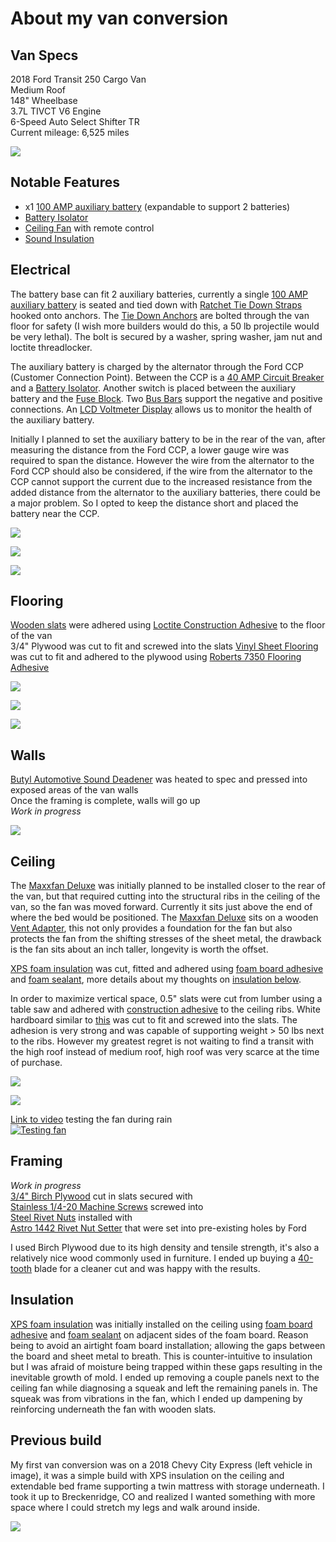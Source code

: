 # About my van conversion

## Van Specs
2018 Ford Transit 250 Cargo Van  
Medium Roof  
148" Wheelbase  
3.7L TIVCT V6 Engine  
6-Speed Auto Select Shifter TR  
Current mileage: 6,525 miles  

![](./images/IMG_20190228_130607.jpg)

## Notable Features
- x1 [100 AMP auxiliary battery](https://amzn.to/2SBM3h0) (expandable to support 2 batteries)
- [Battery Isolator](https://amzn.to/3w7A7S1)
- [Ceiling Fan](https://amzn.to/3qB7eMV) with remote control
- [Sound Insulation](https://amzn.to/3jw4jDO)

## Electrical
The battery base can fit 2 auxiliary batteries, currently a single [100 AMP auxiliary battery](https://amzn.to/2SBM3h0) is seated and tied down with [Ratchet Tie Down Straps](https://amzn.to/3653kCw) hooked onto anchors. The [Tie Down Anchors](https://amzn.to/3qB4mzF) are bolted through the van floor for safety (I wish more builders would do this, a 50 lb projectile would be very lethal). The bolt is secured by a washer, spring washer, jam nut and loctite threadlocker. 

The auxiliary battery is charged by the alternator through the Ford CCP (Customer Connection Point). Between the CCP is a [40 AMP Circuit Breaker](https://amzn.to/3yoxIUH) and a [Battery Isolator](https://amzn.to/3w7A7S1). Another switch is placed between the auxiliary battery and the [Fuse Block](https://amzn.to/2TftkbF). Two [Bus Bars](https://amzn.to/3AeXf4i) support the negative and positive connections. An [LCD Voltmeter Display](https://amzn.to/3hnIqnl) allows us to monitor the health of the auxiliary battery.

Initially I planned to set the auxiliary battery to be in the rear of the van, after measuring the distance from the Ford CCP, a lower gauge wire was required to span the distance. However the wire from the alternator to the Ford CCP should also be considered, if the wire from the alternator to the CCP cannot support the current due to the increased resistance from the added distance from the alternator to the auxiliary batteries, there could be a major problem. So I opted to keep the distance short and placed the battery near the CCP.

![](./images/PXL_20210524_225211422.jpg)

![](./images/van-electrical-diagram.jpg)

![](./images/PXL_20210630_235643622_2.jpg)

## Flooring
[Wooden slats](https://www.homedepot.com/p/1-in-x-4-in-x-3-25-ft-Spruce-Pine-Fir-Common-Board-Bed-Slat-Actual-Dimensions-0-75-in-x-3-5-in-x-39-in-KDCBCC1439HFT/206883043) were adhered using [Loctite Construction Adhesive](https://amzn.to/3wcM9JM) to the floor of the van  
3/4" Plywood was cut to fit and screwed into the slats
[Vinyl Sheet Flooring](https://www.homedepot.com/p/TrafficMASTER-Scorched-Walnut-Grey-Wood-Residential-Vinyl-Sheet-Flooring-12ft-Wide-x-Cut-to-Length-C9450407C895P14/300866848) was cut to fit and adhered to the plywood using [Roberts 7350 Flooring Adhesive](https://amzn.to/365Vg4h)

![](./images/IMG_20181219_131010.jpg)

![](./images/IMG_20181219_153756.jpg)

![](./images/IMG_20190907_172832.jpg)

## Walls
[Butyl Automotive Sound Deadener](https://amzn.to/3jw4jDO) was heated to spec and pressed into exposed areas of the van walls  
Once the framing is complete, walls will go up  
_Work in progress_  

![](./images/IMG_20181230_142407.jpg)

## Ceiling
The [Maxxfan Deluxe](https://amzn.to/3qB7eMV) was initially planned to be installed closer to the rear of the van, but that required cutting into the structural ribs in the ceiling of the van, so the fan was moved forward. Currently it sits just above the end of where the bed would be positioned. The [Maxxfan Deluxe](https://amzn.to/3qB7eMV) sits on a wooden [Vent Adapter](https://www.ebay.com/itm/132298128172), this not only provides a foundation for the fan but also protects the fan from the shifting stresses of the sheet metal, the drawback is the fan sits about an inch taller, longevity is worth the offset.  

[XPS foam insulation](https://www.homedepot.com/p/Owens-Corning-FOAMULAR-150-1-in-x-4-ft-x-8-ft-R-5-Scored-Square-Edge-Rigid-Foam-Board-Insulation-Sheathing-20WE/207179253) was cut, fitted and adhered using [foam board adhesive](https://www.homedepot.com/p/Loctite-PL-300-10-fl-oz-Foamboard-Adhesive-1421941/202020476) and [foam sealant](https://www.homedepot.com/p/GREAT-STUFF-16-oz-Gaps-and-Cracks-Insulating-Foam-Sealant-with-Quick-Stop-Straw-99053937/206977048), more details about my thoughts on [insulation below](#insulation).  

In order to maximize vertical space, 0.5" slats were cut from lumber using a table saw and adhered with [construction adhesive](https://amzn.to/3wcM9JM) to the ceiling ribs. White hardboard similar to [this](https://www.homedepot.com/p/EUCATILE-32-sq-ft-96-in-x-48-in-Hardboard-Thrifty-White-Tile-Board-346428/308731683) was cut to fit and screwed into the slats. The adhesion is very strong and was capable of supporting weight > 50 lbs next to the ribs. However my greatest regret is not waiting to find a transit with the high roof instead of medium roof, high roof was very scarce at the time of purchase. 

![](./images/IMG_20190714_120600.jpg)

![](./images/IMG_20190810_182811.jpg)

[Link to video](https://youtu.be/DCxn2t7xEZo) testing the fan during rain  
[![Testing fan](http://i3.ytimg.com/vi/DCxn2t7xEZo/hqdefault.jpg)](https://youtu.be/DCxn2t7xEZo)

## Framing
_Work in progress_  
[3/4" Birch Plywood](https://www.homedepot.com/p/Columbia-Forest-Products-3-4-in-x-4-ft-x-8-ft-PureBond-Birch-Plywood-165921/100077837) cut in slats secured with  
[Stainless 1/4-20 Machine Screws](https://amzn.to/3h3vjZA) screwed into  
[Steel Rivet Nuts](https://amzn.to/3hlWk9A) installed with  
[Astro 1442 Rivet Nut Setter](https://amzn.to/3w7jJ3X) that were set into pre-existing holes by Ford  

I used Birch Plywood due to its high density and tensile strength, it's also a relatively nice wood commonly used in furniture. I ended up buying a [40-tooth](https://amzn.to/3hnm6u3) blade for a cleaner cut and was happy with the results.

## Insulation
[XPS foam insulation](https://www.homedepot.com/p/Owens-Corning-FOAMULAR-150-1-in-x-4-ft-x-8-ft-R-5-Scored-Square-Edge-Rigid-Foam-Board-Insulation-Sheathing-20WE/207179253) was initially installed on the ceiling using [foam board adhesive](https://www.homedepot.com/p/Loctite-PL-300-10-fl-oz-Foamboard-Adhesive-1421941/202020476) and [foam sealant](https://www.homedepot.com/p/GREAT-STUFF-16-oz-Gaps-and-Cracks-Insulating-Foam-Sealant-with-Quick-Stop-Straw-99053937/206977048) on adjacent sides of the foam board. Reason being to avoid an airtight foam board installation; allowing the gaps between the board and sheet metal to breath. This is counter-intuitive to insulation but I was afraid of moisture being trapped within these gaps resulting in the inevitable growth of mold. I ended up removing a couple panels next to the ceiling fan while diagnosing a squeak and left the remaining panels in. The squeak was from vibrations in the fan, which I ended up dampening by reinforcing underneath the fan with wooden slats.

## Previous build
My first van conversion was on a 2018 Chevy City Express (left vehicle in image), it was a simple build with XPS insulation on the ceiling and extendable bed frame supporting a twin mattress with storage underneath. I took it up to Breckenridge, CO and realized I wanted something with more space where I could stretch my legs and walk around inside.

![](./images/IMG_20181202_124204.jpg)
